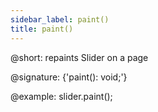 ```yaml
---
sidebar_label: paint()
title: paint()
---          
```


@short: repaints Slider on a page

@signature: {'paint(): void;'}

@example:
slider.paint();
